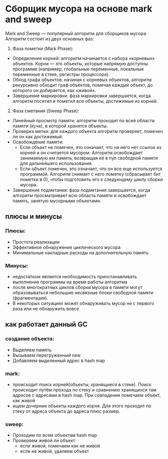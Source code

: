 # Сборщик мусора на основе mark and sweep
Mark and Sweep — популярный алгоритм для сборщиков мусора. Алгоритм состоит из двух основных фаз:
1. Фаза пометки (Mark Phase):  
  - Определение корней: алгоритм начинается с набора «корневых» объектов. Корни — это объекты, которые напрямую доступны программе (например, глобальные переменные, локальные переменные в стеке, регистры процессора).  
  - Обход графа объектов: начиная с корневых объектов, алгоритм рекурсивно обходит граф объектов, помечая каждый объект, до которого он добирается, как «живой».  
  - Завершение маркировки: фаза маркировки завершается, когда алгоритм посетил и пометил все объекты, достижимые из корней.  
2. Фаза сметания (Sweep Phase):  
  - Линейный просмотр памяти: алгоритм проходит по всей области памяти (куче), в которой хранятся объекты.  
  - Проверка метки: для каждого объекта алгоритм проверяет, помечен ли он как достижимый.  
  - Освобождение памяти:  
    - Если объект не помечен, это означает, что на него нет ссылок из корней и он считается мусором. Алгоритм освобождает занимаемую им память, возвращая её в пул свободной памяти для дальнейшего использования.  
    - Если объект помечен, это означает, что он все еще используется программой. Алгоритм снимает с него пометку (сбрасывает бит пометки в 0), чтобы подготовить его к следующему циклу сборки мусора.  
  - Завершение подметания: фаза подметания завершается, когда алгоритм просматривает всю область памяти и освобождает память, занятую мусорными объектами.  
  
## плюсы и минусы
### Плюсы:  
  - Простота реализации  
  - Эффективное обнаружение циклического мусора  
  - Минимальные накладные расходы на дополнительную память  
### Минусы:  
  - недостатком является необходимость приостанавливать выполнение программы на время работы алгоритма  
  - после многократных циклов сборки мусора в памяти могут образовываться небольшие несвязные блоки свободной памяти (фрагментация).   
  - В некоторых ситуациях может обнаруживать мусор не с первого раза или не обнаружить вовсе  
## как работает данный GC

### создание объекта:  
  - Выделяем память
  - Вызываем перегруженный new
  - Добавляем выделенный адрес в hash map  
### mark:
  - происходит поиск корней(объекты, хранящиеся в стеке). Поиск происходит путём прохода по стеку и сравнению хранящихся там адресов с адресами в hash map. При совпадении помечаем объект, как живой
  - ищем дочерние объекты каждого корня. Для этого проходит по стеку от адреса объекта до адреса плюс размер.  
### sweep:
  - Проходим по всем объектам hash map
  - Проверяем живой ли объект
    - если живой, помечаем как не живой
    - если не живой, удаляем объект









  

